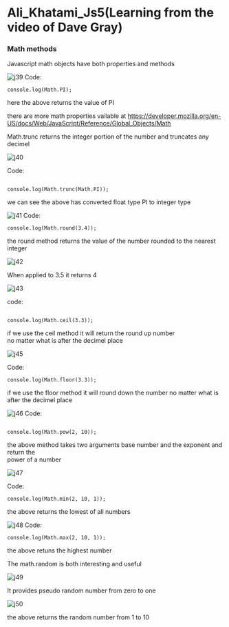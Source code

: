 # Ali_Khatami_Js5(Learning from the video of Dave Gray)

### Math methods 

Javascript math objects have both properties and methods <br>

![j39](https://github.com/C191068/Ali_Khatami_Js5/assets/89090776/dd76dc63-702b-4bc0-bfe5-ba1e571e8d8b)
Code:

```
console.log(Math.PI);

```

here the above returns the value of PI <br>


there are more math properties vailable at https://developer.mozilla.org/en-US/docs/Web/JavaScript/Reference/Global_Objects/Math <br>

Math.trunc returns the integer portion of the number and truncates any decimel <br>


![j40](https://github.com/C191068/Ali_Khatami_Js5/assets/89090776/23715e97-b6fb-4d56-b5b9-07f7a29e086e)

Code:

```

console.log(Math.trunc(Math.PI));

```

we can see the above has converted float type PI to integer type <br>

![j41](https://github.com/C191068/Ali_Khatami_Js5/assets/89090776/ad609d26-cf1f-448e-a931-adcd0f8c7031)
Code: 

```
console.log(Math.round(3.4));

```
the round method returns the value of the number rounded to the nearest integer <br>



![j42](https://github.com/C191068/Ali_Khatami_Js5/assets/89090776/e7e40fce-8157-4f8a-ab2b-3e33da4ca3ce)

When applied to 3.5 it returns 4

![j43](https://github.com/C191068/Ali_Khatami_Js5/assets/89090776/cfc25691-a491-46fe-a91a-fc94e0348a17)

code:

```

console.log(Math.ceil(3.3));

```

if we use the ceil method it will return the round up number <br>
no matter what is after the decimel place <br>


![j45](https://github.com/C191068/Ali_Khatami_Js5/assets/89090776/11a6ab4a-8c48-4362-a804-1fee20bdb9ac)


Code:

```
console.log(Math.floor(3.3));

```

if we use the floor method it will round down the number no matter what is after the decimel place <br>


![j46](https://github.com/C191068/Ali_Khatami_Js5/assets/89090776/09f91a27-beea-4deb-b786-34dee9fe9aed)
Code:

```

console.log(Math.pow(2, 10));

```

the above method takes two arguments base number and the exponent and return the <br>
power of a number <br>


![j47](https://github.com/C191068/Ali_Khatami_Js5/assets/89090776/f5901b48-4ecb-419c-afff-e2a5d32f3b99)

Code:

```
console.log(Math.min(2, 10, 1));

```

the above returns the lowest of all numbers <br>



![j48](https://github.com/C191068/Ali_Khatami_Js5/assets/89090776/9fbcc648-c19c-4ff5-86d5-9b2bf3191ee1)
Code:

```
console.log(Math.max(2, 10, 1));

```
the above retuns the highest number <br>


The math.random is both interesting and useful <br>

![j49](https://github.com/C191068/Ali_Khatami_Js5/assets/89090776/0cc2b7f4-860e-4824-97a1-e7e78f490be9)


It provides pseudo random number from zero to one <br>


![j50](https://github.com/C191068/Ali_Khatami_Js5/assets/89090776/edf20def-c287-46b8-9c04-8041e5d3b75b)

the above returns the random number from 1 to 10 <br>


































